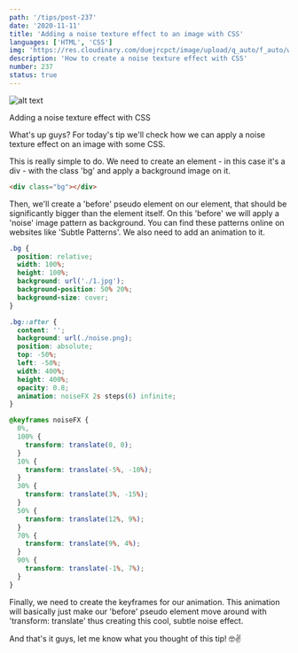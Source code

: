 ```yaml
---
path: '/tips/post-237'
date: '2020-11-11'
title: 'Adding a noise texture effect to an image with CSS'
languages: ['HTML', 'CSS']
img: 'https://res.cloudinary.com/duejrcpct/image/upload/q_auto/f_auto/w_1000/v1605105329/tips/237-1_ob04l6.png'
description: 'How to create a noise texture effect with CSS'
number: 237
status: true
---
```


![alt text](https://res.cloudinary.com/duejrcpct/image/upload/q_auto/v1605105337/tips/237-2_mnwl4a.gif 'Tags input in React')

Adding a noise texture effect with CSS

What's up guys? For today's tip we'll check how we can apply a noise texture effect on an image with some CSS.

This is really simple to do. We need to create an element - in this case it's a div - with the class 'bg' and apply a background image on it.

```html
<div class="bg"></div>
```

Then, we'll create a 'before' pseudo element on our element, that should be significantly bigger than the element itself. On this 'before' we will apply a 'noise' image pattern as background. You can find these patterns online on websites like 'Subtle Patterns'. We also need to add an animation to it.

```css
.bg {
  position: relative;
  width: 100%;
  height: 100%;
  background: url('./1.jpg');
  background-position: 50% 20%;
  background-size: cover;
}

.bg::after {
  content: '';
  background: url(./noise.png);
  position: absolute;
  top: -50%;
  left: -50%;
  width: 400%;
  height: 400%;
  opacity: 0.8;
  animation: noiseFX 2s steps(6) infinite;
}

@keyframes noiseFX {
  0%,
  100% {
    transform: translate(0, 0);
  }
  10% {
    transform: translate(-5%, -10%);
  }
  30% {
    transform: translate(3%, -15%);
  }
  50% {
    transform: translate(12%, 9%);
  }
  70% {
    transform: translate(9%, 4%);
  }
  90% {
    transform: translate(-1%, 7%);
  }
}
```

Finally, we need to create the keyframes for our animation. This animation will basically just make our 'before' pseudo element move around with 'transform: translate' thus creating this cool, subtle noise effect.

And that's it guys, let me know what you thought of this tip! 🤓✌️
